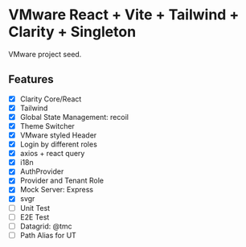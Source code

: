 # VMware React + Vite + Tailwind + Clarity + Singleton

VMware project seed.

## Features

- [x] Clarity Core/React
- [x] Tailwind
- [x] Global State Management: recoil
- [x] Theme Switcher
- [x] VMware styled Header
- [x] Login by different roles
- [x] axios + react query
- [x] i18n
- [x] AuthProvider
- [x] Provider and Tenant Role
- [x] Mock Server: Express
- [x] svgr
- [ ] Unit Test
- [ ] E2E Test
- [ ] Datagrid: @tmc
- [ ] Path Alias for UT
